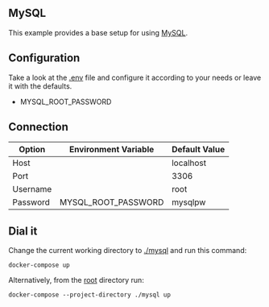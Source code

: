 ## MySQL

This example provides a base setup for using [MySQL](https://www.mysql.com/).

## Configuration

Take a look at the [.env](.env) file and configure it according to your needs or leave it with the defaults.

- MYSQL_ROOT_PASSWORD

## Connection

| Option   | Environment Variable | Default Value |
| -------- | -------------------- | ------------- |
| Host     |                      | localhost     |
| Port     |                      | 3306          |
| Username |                      | root          |
| Password | MYSQL_ROOT_PASSWORD  | mysqlpw       |

## Dial it

Change the current working directory to [./mysql](.) and run this command:

```shell
docker-compose up
```

Alternatively, from the [root](/../../) directory run:

```shell
docker-compose --project-directory ./mysql up
```
